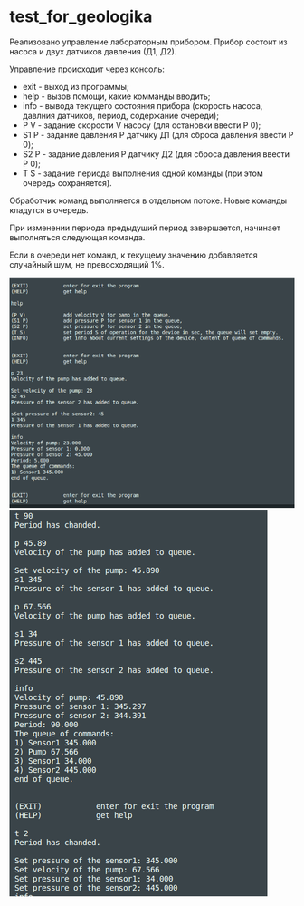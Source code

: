 # test_for_geologika

Реализовано управление лабораторным прибором.
Прибор состоит из насоса и двух датчиков давления (Д1, Д2).

Управление происходит через консоль:
- exit - выход из программы;
- help - вызов помощи, какие комманды вводить;
- info - вывода текущего состояния прибора (скорость насоса, давлния датчиков, период, содержание очереди);
- P V - задание скорости V насосу (для остановки ввести P 0);
- S1 P - задание давления P датчику Д1 (для сброса давления ввести P 0);
- S2 P - задание давления P датчику Д2 (для сброса давления  ввести P 0);
- T S - задание периода выполнения одной команды (при этом очередь сохраняется).

Обработчик команд выполняется в отдельном потоке. Новые команды кладутся в очередь.

При изменении периода предыдущий период завершается, начинает выполняться следующая команда.

Если в очереди нет команд, к текущему значению добавляется случайный шум, не превосходящий 1%.

![preview](images\pic_1.PNG)
![preview](images\pic_2.PNG)